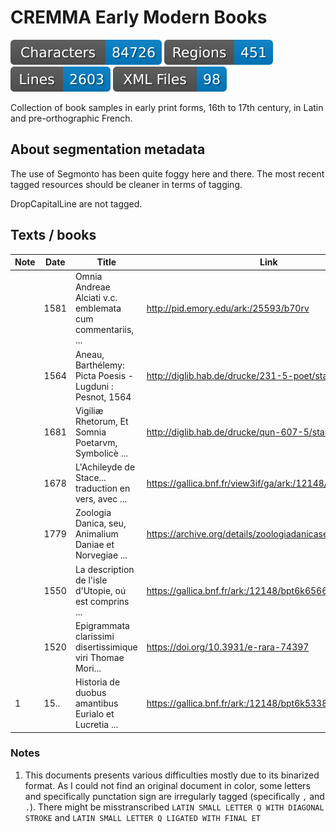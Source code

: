 # CREMMA Early Modern Books


![characters badge](badges/characters.svg) ![regions badge](badges/regions.svg) ![lines badge](badges/lines.svg) ![files badge](badges/files.svg) 

Collection of book samples in early print forms, 16th to 17th century, in Latin and pre-orthographic French.

## About segmentation metadata

The use of Segmonto has been quite foggy here and there. The most recent tagged resources should be cleaner in terms of tagging.

DropCapitalLine are not tagged.

## Texts / books

| Note | Date | Title | Link | Folder |
| ---- | ---- | ----- | ---- | ------ |
|      | 1581 | Omnia Andreae Alciati v.c. emblemata cum commentariis, ... | http://pid.emory.edu/ark:/25593/b70rv                     | [lat/emory-25593-b70rv](lat/emory-25593-b70rv) |
|      | 1564 | Aneau, Barthélemy: Picta Poesis - Lugduni : Pesnot, 1564   | http://diglib.hab.de/drucke/231-5-poet/start.htm          | [lat/diglib-hab_231-5-poet](lat/diglib-hab_231-5-poet) |
|      | 1681 | Vigiliæ Rhetorum, Et Somnia Poetarvm, Symbolicè ...        | http://diglib.hab.de/drucke/qun-607-5/start.htm           | [lat/diglib-hab_qun-607-5](lat/diglib-hab_qun-607-5) |
|      | 1678 | L'Achileyde de Stace... traduction en vers, avec ...       | https://gallica.bnf.fr/view3if/ga/ark:/12148/bpt6k3103841 | [fra/bnf-bpt6k3103841](fra/bnf-bpt6k3103841) |
|      | 1779 | Zoologia Danica, seu, Animalium Daniae et Norvegiae ...    | https://archive.org/details/zoologiadanicase01mlle        | [lat/archiveorg-zoologiadanicase01mlle](lat/archiveorg-zoologiadanicase01mlle) |
|      | 1550 | La description de l'isle d'Utopie, oú est comprins ...     | https://gallica.bnf.fr/ark:/12148/bpt6k6566444g           | [fra/bnf-bpt6k6566444g](fra/bnf-bpt6k6566444g) |
|      | 1520 | Epigrammata clarissimi disertissimique viri Thomae Mori... | https://doi.org/10.3931/e-rara-74397                      | [lat/e-rara-74397](lat/e-rara-74397) |
|  1   | 15.. | Historia de duobus amantibus Eurialo et Lucretia ...       | https://gallica.bnf.fr/ark:/12148/bpt6k533863             | [lat/bnf-bpt6k533863](lat/bnf-bnf-bpt6k533863)

### Notes

1. This documents presents various difficulties mostly due to its binarized format. As I could not find an original document in color, some letters and specifically punctation sign are irregularly tagged (specifically `,` and `.`). There might be misstranscribed `LATIN SMALL LETTER Q WITH DIAGONAL STROKE` and `LATIN SMALL LETTER Q LIGATED WITH FINAL ET`